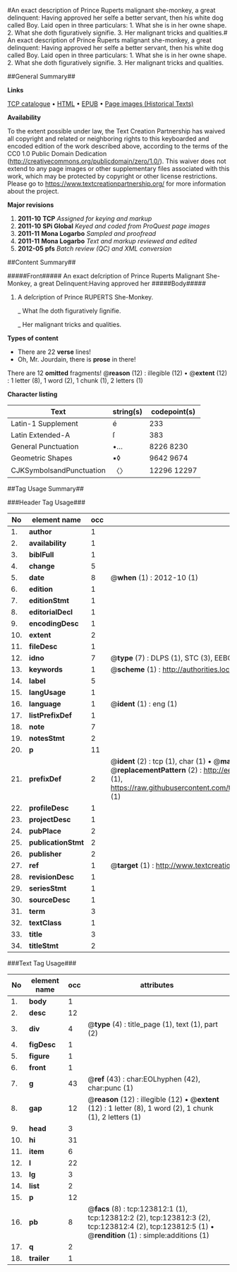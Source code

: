 #An exact description of Prince Ruperts malignant she-monkey, a great delinquent: Having approved her selfe a better servant, then his white dog called Boy. Laid open in three particulars: 1. What she is in her owne shape. 2. What she doth figuratively signifie. 3. Her malignant tricks and qualities.#
An exact description of Prince Ruperts malignant she-monkey, a great delinquent: Having approved her selfe a better servant, then his white dog called Boy. Laid open in three particulars: 1. What she is in her owne shape. 2. What she doth figuratively signifie. 3. Her malignant tricks and qualities.

##General Summary##

**Links**

[TCP catalogue](http://www.ota.ox.ac.uk/tcp/)  • 
[HTML](http://tei.it.ox.ac.uk/tcp/Texts-HTML/free/A84/A84198.html)  • 
[EPUB](http://tei.it.ox.ac.uk/tcp/Texts-EPUB/free/A84/A84198.epub) • 
[Page images (Historical Texts)](https://historicaltexts.jisc.ac.uk/eebo-99871401e)

**Availability**

To the extent possible under law, the Text Creation Partnership has waived all copyright and related or neighboring rights to this keyboarded and encoded edition of the work described above, according to the terms of the CC0 1.0 Public Domain Dedication (http://creativecommons.org/publicdomain/zero/1.0/). This waiver does not extend to any page images or other supplementary files associated with this work, which may be protected by copyright or other license restrictions. Please go to https://www.textcreationpartnership.org/ for more information about the project.

**Major revisions**

1. __2011-10__ __TCP__ *Assigned for keying and markup*
1. __2011-10__ __SPi Global__ *Keyed and coded from ProQuest page images*
1. __2011-11__ __Mona Logarbo__ *Sampled and proofread*
1. __2011-11__ __Mona Logarbo__ *Text and markup reviewed and edited*
1. __2012-05__ __pfs__ *Batch review (QC) and XML conversion*

##Content Summary##

#####Front#####
An exact deſcription of Prince Ruperts Malignant She-Monkey, a great Delinquent:Having approved her 
#####Body#####

1. A deſcription of Prince RUPERTS She-Monkey.

    _ What ſhe doth figuratively ſignifie.

    _ Her malignant tricks and qualities.

**Types of content**

  * There are 22 **verse** lines!
  * Oh, Mr. Jourdain, there is **prose** in there!

There are 12 **omitted** fragments! 
 @__reason__ (12) : illegible (12)  •  @__extent__ (12) : 1 letter (8), 1 word (2), 1 chunk (1), 2 letters (1)

**Character listing**


|Text|string(s)|codepoint(s)|
|---|---|---|
|Latin-1 Supplement|é|233|
|Latin Extended-A|ſ|383|
|General Punctuation|•…|8226 8230|
|Geometric Shapes|▪◊|9642 9674|
|CJKSymbolsandPunctuation|〈〉|12296 12297|

##Tag Usage Summary##

###Header Tag Usage###

|No|element name|occ|attributes|
|---|---|---|---|
|1.|__author__|1||
|2.|__availability__|1||
|3.|__biblFull__|1||
|4.|__change__|5||
|5.|__date__|8| @__when__ (1) : 2012-10 (1)|
|6.|__edition__|1||
|7.|__editionStmt__|1||
|8.|__editorialDecl__|1||
|9.|__encodingDesc__|1||
|10.|__extent__|2||
|11.|__fileDesc__|1||
|12.|__idno__|7| @__type__ (7) : DLPS (1), STC (3), EEBO-CITATION (1), PROQUEST (1), VID (1)|
|13.|__keywords__|1| @__scheme__ (1) : http://authorities.loc.gov/ (1)|
|14.|__label__|5||
|15.|__langUsage__|1||
|16.|__language__|1| @__ident__ (1) : eng (1)|
|17.|__listPrefixDef__|1||
|18.|__note__|7||
|19.|__notesStmt__|2||
|20.|__p__|11||
|21.|__prefixDef__|2| @__ident__ (2) : tcp (1), char (1)  •  @__matchPattern__ (2) : ([0-9\-]+):([0-9IVX]+) (1), (.+) (1)  •  @__replacementPattern__ (2) : http://eebo.chadwyck.com/downloadtiff?vid=$1&page=$2 (1), https://raw.githubusercontent.com/textcreationpartnership/Texts/master/tcpchars.xml#$1 (1)|
|22.|__profileDesc__|1||
|23.|__projectDesc__|1||
|24.|__pubPlace__|2||
|25.|__publicationStmt__|2||
|26.|__publisher__|2||
|27.|__ref__|1| @__target__ (1) : http://www.textcreationpartnership.org/docs/. (1)|
|28.|__revisionDesc__|1||
|29.|__seriesStmt__|1||
|30.|__sourceDesc__|1||
|31.|__term__|3||
|32.|__textClass__|1||
|33.|__title__|3||
|34.|__titleStmt__|2||


###Text Tag Usage###

|No|element name|occ|attributes|
|---|---|---|---|
|1.|__body__|1||
|2.|__desc__|12||
|3.|__div__|4| @__type__ (4) : title_page (1), text (1), part (2)|
|4.|__figDesc__|1||
|5.|__figure__|1||
|6.|__front__|1||
|7.|__g__|43| @__ref__ (43) : char:EOLhyphen (42), char:punc (1)|
|8.|__gap__|12| @__reason__ (12) : illegible (12)  •  @__extent__ (12) : 1 letter (8), 1 word (2), 1 chunk (1), 2 letters (1)|
|9.|__head__|3||
|10.|__hi__|31||
|11.|__item__|6||
|12.|__l__|22||
|13.|__lg__|3||
|14.|__list__|2||
|15.|__p__|12||
|16.|__pb__|8| @__facs__ (8) : tcp:123812:1 (1), tcp:123812:2 (2), tcp:123812:3 (2), tcp:123812:4 (2), tcp:123812:5 (1)  •  @__rendition__ (1) : simple:additions (1)|
|17.|__q__|2||
|18.|__trailer__|1||
